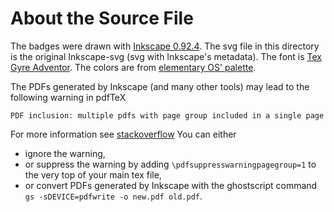 # About the Source File

The badges were drawn with [Inkscape 0.92.4](https://inkscape.org/).
The svg file in this directory is the original Inkscape-svg (svg with Inkscape's metadata).
The font is [Tex Gyre Adventor](http://www.gust.org.pl/projects/e-foundry/tex-gyre/adventor).
The colors are from [elementary OS' palette](https://elementary.io/brand).

The PDFs generated by Inkscape (and many other tools) may lead to the following warning in pdfTeX

```text
PDF inclusion: multiple pdfs with page group included in a single page
```

For more information see [stackoverflow](https://tex.stackexchange.com/q/76273/99001)
You can either

- ignore the warning,
- or suppress the warning by adding `\pdfsuppresswarningpagegroup=1` to the very top of your main tex file,
- or convert PDFs generated by Inkscape with the ghostscript command `gs -sDEVICE=pdfwrite -o new.pdf old.pdf`.

